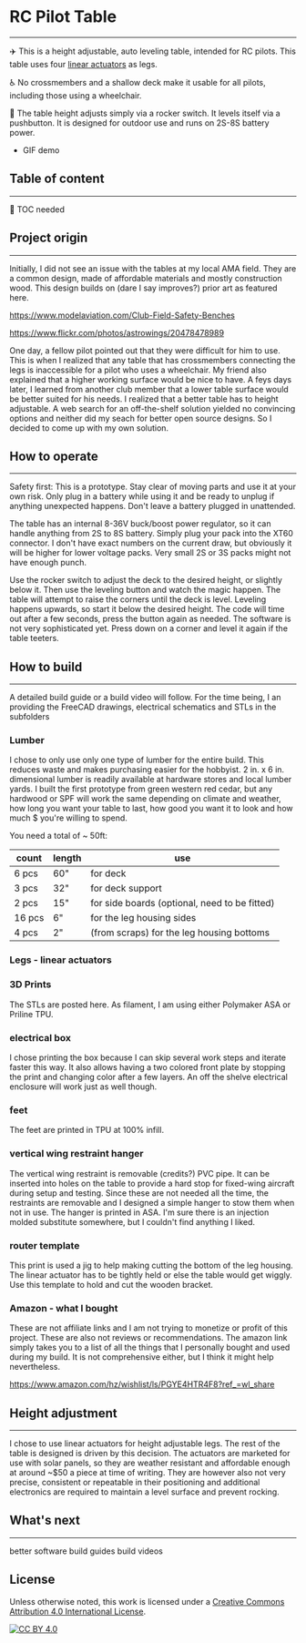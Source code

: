 # RC Pilot Table
___
:airplane: This is a height adjustable, auto leveling table, intended for RC pilots. This table uses four [linear actuators](https://www.amazon.com/dp/B00NM8H67C/?coliid=I13O6CUFJ1UPBA&colid=PGYE4HTR4F8&psc=1&ref_=list_c_wl_lv_ov_lig_dp_it) as legs.

:wheelchair: No crossmembers and a shallow deck make it usable for all pilots, including those using a wheelchair. 

:wrench: The table height adjusts simply via a rocker switch. It levels itself via a pushbutton. It is designed for outdoor use and runs on 2S-8S battery power.

- GIF demo

## Table of content
___
:construction: TOC needed


## Project origin
___

Initially, I did not see an issue with the tables at my local AMA field. They are a common design, made of affordable materials and mostly construction wood. This design builds on (dare I say improves?) prior art as featured here.

https://www.modelaviation.com/Club-Field-Safety-Benches

https://www.flickr.com/photos/astrowings/20478478989

One day, a fellow pilot pointed out that they were difficult for him to use. This is when I realized that any table that has crossmembers connecting the legs is inaccessible for a pilot who uses a wheelchair. My friend also explained that a higher working surface would be nice to have. A feys days later, I learned from another club member that a lower table surface would be better suited for his needs. I realized that a better table has to height adjustable.
A web search for an off-the-shelf solution yielded no convincing options and neither did my seach for better open source designs. So I decided to come up with my own solution.

## How to operate
___
Safety first: This is a prototype. Stay clear of moving parts and use it at your own risk. Only plug in a battery while using it and be ready to unplug if anything unexpected happens. Don't leave a battery plugged in unattended.

The table has an internal 8-36V buck/boost power regulator, so it can handle anything from 2S to 8S battery. Simply plug your pack into the XT60 connector. I don't have exact numbers on the current draw, but obviously it will be higher for lower voltage packs. Very small 2S or 3S packs might not have enough punch.

Use the rocker switch to adjust the deck to the desired height, or slightly below it. Then use the leveling button and watch the magic happen. The table will attempt to raise the corners until the deck is level. Leveling happens upwards, so start it below the desired height. The code will time out after a few seconds, press the button again as needed. The software is not very sophisticated yet. Press down on a corner and level it again if the table teeters.   

## How to build
___
A detailed build guide or a build video will follow. For the time being, I an providing the FreeCAD drawings, electrical schematics and STLs in the subfolders

### Lumber

I chose to only use only one type of lumber for the entire build. This reduces waste and makes purchasing easier for the hobbyist. 2 in. x 6 in. dimensional lumber is readily available at hardware stores and local lumber yards. I built the first prototype from green western red cedar, but any hardwood or SPF will work the same depending on climate and weather, how long you want your table to last, how good you want it to look and how much $ you're willing to spend.

You need a total of ~ 50ft:

| count | length | use
| --- | --- | ----
| 6 pcs | 60" | for deck
| 3 pcs | 32" | for deck support
| 2 pcs | 15" | for side boards (optional, need to be fitted)
| 16 pcs| 6" | for the leg housing sides
| 4 pcs | 2"  | (from scraps) for the leg housing bottoms

### Legs - linear actuators


### 3D Prints
The STLs are posted here. As filament, I am using either Polymaker ASA or Priline TPU. 
### electrical box
I chose printing the box because I can skip several work steps and iterate faster this way. It also allows having a two colored front plate by stopping the print and changing color after a few layers. An off the shelve electrical enclosure will work just as well though.
### feet
The feet are printed in TPU at 100% infill. 
### vertical wing restraint hanger
The vertical wing restraint is removable (credits?) PVC pipe. It can be inserted into holes on the table to provide a hard stop for fixed-wing aircraft during setup and testing. Since these are not needed all the time, the restraints are removable and I designed a simple hanger to stow them when not in use.
The hanger is printed in ASA. I'm sure there is an injection molded substitute somewhere, but I couldn't find anything I liked.

### router template
This print is used a jig to help making cutting the bottom of the leg housing. The linear actuator has to be tightly held or else the table would get wiggly. Use this template to hold and cut the wooden bracket.

### Amazon - what I bought
These are not affiliate links and I am not trying to monetize or profit of this project. These are also not reviews or recommendations. The amazon link simply takes you to a list of all the things that I personally bought and used during my build. It is not comprehensive either, but I think it might help nevertheless.  

https://www.amazon.com/hz/wishlist/ls/PGYE4HTR4F8?ref_=wl_share

## Height adjustment
---
I chose to use linear actuators for height adjustable legs. The rest of the table is designed is driven by this decision. The actuators are marketed for use with solar panels, so they are weather resistant and affordable enough at around ~$50 a piece at time of writing. They are however also not very precise, consistent or repeatable in their positioning and additional electronics are required to maintain a level surface and prevent rocking.

## What's next
___
better software
build guides
build videos

## License

Unless otherwise noted, this work is licensed under a
[Creative Commons Attribution 4.0 International License][cc-by].

[![CC BY 4.0][cc-by-image]][cc-by]

[cc-by]: http://creativecommons.org/licenses/by/4.0/
[cc-by-image]: https://i.creativecommons.org/l/by/4.0/88x31.png
[cc-by-shield]: https://img.shields.io/badge/License-CC%20BY%204.0-lightgrey.svg
